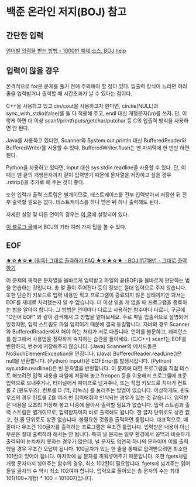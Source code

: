 # 백준 온라인 저지(BOJ) 참고

## 간단한 입력

[언어별 입력을 받는 방법 - 1000번 예제 소스, BOJ help](https://help.acmicpc.net/language/info)

## 입력이 많을 경우

본격적으로 for문 문제를 풀기 전에 주의해야 할 점이 있다. 입출력 방식이 느리면 여러 줄을 입력받거나 출력할 때 시간초과가 날 수 있다는 점이다.

C++을 사용하고 있고 cin/cout을 사용하고자 한다면, cin.tie(NULL)과 sync_with_stdio(false)를 둘 다 적용해 주고, endl 대신 개행문자(\n)를 쓰자. 단, 이렇게 하면 더 이상 scanf/printf/puts/getchar/putchar 등 C의 입출력 방식을 사용하면 안 된다.

Java를 사용하고 있다면, Scanner와 System.out.println 대신 BufferedReader와 BufferedWriter를 사용할 수 있다. BufferedWriter.flush는 맨 마지막에 한 번만 하면 된다.

Python을 사용하고 있다면, input 대신 sys.stdin.readline을 사용할 수 있다. 단, 이때는 맨 끝의 개행문자까지 같이 입력받기 때문에 문자열을 저장하고 싶을 경우 .rstrip()을 추가로 해 주는 것이 좋다.

또한 입력과 출력 스트림은 별개이므로, 테스트케이스를 전부 입력받아서 저장한 뒤 전부 출력할 필요는 없다. 테스트케이스를 하나 받은 뒤 하나 출력해도 된다.

자세한 설명 및 다른 언어의 경우는 [이 글](https://www.acmicpc.net/board/view/22716)에 설명되어 있다.

[이 블로그 글](https://www.acmicpc.net/blog/view/55)에서 BOJ의 기타 여러 가지 팁을 볼 수 있다.

## EOF

[★☆★☆★ [필독] 그대로 출력하기 FAQ ★☆★☆★ - BOJ:11718번 - 그대로 출력하기](https://www.acmicpc.net/board/view/28332)

이 문제의 목적은 문자열을 올바르게 입력받고 파일의 끝(EOF)을 올바르게 판단하는 법을 연습하는 것입니다. 총 몇 줄이 주어진다 등의 정보는 절대 입력으로 주지 않습니다. 또한 단순히 키보드로 입력 내용만 적고 프로그램이 종료되지 않은 상태까지만 봐서는 EOF를 제대로 처리했는지 알 수 없습니다. 더 이상 읽을 게 없을 때 프로그램을 종료하는 법을 알아야 합니다. 그 방법은 언어마다 다르고 사용하는 함수마다 다르니, 구글에 "C언어 EOF" 와 같이 검색해서 그 방법을 알아보세요. 주로 파일 입출력으로 설명되어 있겠지만, 입력 스트림도 파일 입력이기 때문에 결국 동일합니다. 자바의 경우 Scanner와 BufferedReader에서 해야 하는 처리가 서로 다릅니다. 언어를 불문하고, 레퍼런스를 참고해서 사용법을 정확하게 숙지하는 습관을 들이세요.
(C/C++) scanf는 EOF를 반환하지, 변수에 저장해주지 않습니다.
(Java) Scanner의 메서드들은 NoSuchElementException을 던집니다.
(Java) BufferedReader.readLine()은 null을 반환합니다.
(Python) input()은 EOFError를 발생시킵니다.
(Python) sys.stdin.readline()은 빈 문자열을 반환합니다.
이 문제에 대한 프로그램을 직접 테스트 해보려면 입력 내용을 파일에 저장해 놓고 freopen 등을 이용해서 프로그램에 표준 입력으로 보내주거나, 터미널에서 파이프로 넘겨주나, 또는 직접 키보드로 치다가 컨트롤 Z (윈도우즈), 컨트롤 D (맥, 리눅스) 를 눌러주는 방법이 있습니다. 이상하게도, 윈도우즈의 경우 컨트롤 Z를 여러 번 입력해줘야 인식되는 경우가 있는 것 같습니다.
입력받은 내용을 모조리 저장해 놓고 나중에 몰아서 출력할 필요가 없습니다. 입력 스트림과 출력 스트림은 별개이므로, 입력받자마자 바로 출력해도 됩니다. 한 글자 단위로도 상관 없고, 한 줄 단위로도 상관 없습니다.
불필요한 것들을 출력하면 틀립니다. 대표적으로, 매 줄마다 무조건 100글자를 출력하는 프로그램은 무조건 틀립니다. 입력받은 내용이 아닌 부분은 절대 출력하려 해서는 안 됩니다. 특히 널 문자는 일부 환경에서 공백과 비슷하게 출력되어 눈치채지 못하는 경우가 많은데, 널 문자도 엄연히 하나의 문자이며 이를 출력했을 경우 무조건 오답이 됩니다.
100글자가 있는 한 줄을 통째로 입력받으려면 최소한 101칸이 있어야 됩니다. 마지막에 널 문자를 끼워넣어주기 때문입니다. 또한 fgets처럼 개행 문자까지 넣어주는 함수의 경우, 최소 102칸이 필요합니다. fgets에 넘겨주는 읽어들일 글자의 수 역시 최소 102여야 합니다.
입력으로 들어오는 총 문자의 수는 최대 101(100+개행) \* 100 = 10100자입니다.
